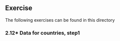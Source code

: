## Exercise

The following exercises can be found in this directory

### 2.12* Data for countries, step1